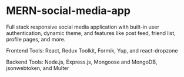 # MERN-social-media-app
Full stack responsive social media application with built-in user authentication, dynamic theme, and features like post feed, friend list, profile pages, and more.

Frontend Tools: React, Redux Toolkit, Formik, Yup, and react-dropzone

Backend Tools: Node.js, Express.js, Mongoose and MongoDB, jsonwebtoken, and Multer
